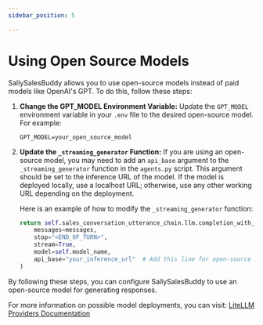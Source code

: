 ```yaml
---
sidebar_position: 5

---
```


# Using Open Source Models

SallySalesBuddy allows you to use open-source models instead of paid models like OpenAI's GPT. To do this, follow these steps:

1. **Change the GPT_MODEL Environment Variable:**
   Update the `GPT_MODEL` environment variable in your `.env` file to the desired open-source model. For example:
   ```
   GPT_MODEL=your_open_source_model
   ```

2. **Update the `_streaming_generator` Function:**
   If you are using an open-source model, you may need to add an `api_base` argument to the `_streaming_generator` function in the `agents.py` script. This argument should be set to the inference URL of the model. If the model is deployed locally, use a localhost URL; otherwise, use any other working URL depending on the deployment.

   Here is an example of how to modify the `_streaming_generator` function:
   ```python
   return self.sales_conversation_utterance_chain.llm.completion_with_retry(
       messages=messages,
       stop="<END_OF_TURN>",
       stream=True,
       model=self.model_name,
       api_base="your_inference_url"  # Add this line for open-source models
   )
   ```

By following these steps, you can configure SallySalesBuddy to use an open-source model for generating responses.

For more information on possible model deployments, you can visit: [LiteLLM Providers Documentation](https://litellm.vercel.app/docs/providers)
